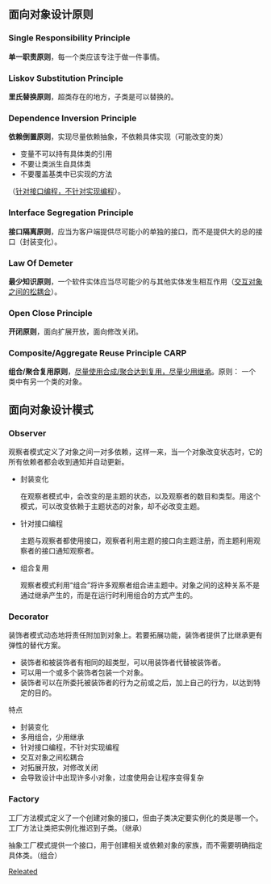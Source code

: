 ## 面向对象设计原则

### Single Responsibility Principle

**单一职责原则**，每一个类应该专注于做一件事情。

### Liskov Substitution Principle

**里氏替换原则**，超类存在的地方，子类是可以替换的。

### Dependence Inversion Principle

**依赖倒置原则**，实现尽量依赖抽象，不依赖具体实现（可能改变的类）

- 变量不可以持有具体类的引用
- 不要让类派生自具体类
- 不要覆盖基类中已实现的方法

（<u>针对接口编程，不针对实现编程</u>）。

### Interface Segregation Principle

**接口隔离原则**，应当为客户端提供尽可能小的单独的接口，而不是提供大的总的接口（封装变化）。

### Law Of Demeter

**最少知识原则**，一个软件实体应当尽可能少的与其他实体发生相互作用（<u>交互对象之间的松耦合</u>）。

### Open Close Principle

**开闭原则**，面向扩展开放，面向修改关闭。

### Composite/Aggregate Reuse Principle CARP

**组合/聚合复用原则**，<u>尽量使用合成/聚合达到复用，尽量少用继承</u>。原则： 一个类中有另一个类的对象。



## 面向对象设计模式

### Observer

观察者模式定义了对象之间一对多依赖，这样一来，当一个对象改变状态时，它的所有依赖者都会收到通知并自动更新。

- 封装变化

  在观察者模式中，会改变的是主题的状态，以及观察者的数目和类型。用这个模式，可以改变依赖于主题状态的对象，却不必改变主题。

- 针对接口编程

  主题与观察者都使用接口，观察者利用主题的接口向主题注册，而主题利用观察者的接口通知观察者。

- 组合复用

  观察者模式利用“组合”将许多观察者组合进主题中。对象之间的这种关系不是通过继承产生的，而是在运行时利用组合的方式产生的。

### Decorator

装饰者模式动态地将责任附加到对象上。若要拓展功能，装饰者提供了比继承更有弹性的替代方案。

- 装饰者和被装饰者有相同的超类型，可以用装饰者代替被装饰者。
- 可以用一个或多个装饰者包装一个对象。
- 装饰者可以在所委托被装饰者的行为之前或之后，加上自己的行为，以达到特定的目的。

特点

- 封装变化
- 多用组合，少用继承
- 针对接口编程，不针对实现编程
- 交互对象之间松耦合
- 对拓展开放，对修改关闭
- 会导致设计中出现许多小对象，过度使用会让程序变得复杂

### Factory

工厂方法模式定义了一个创建对象的接口，但由子类决定要实例化的类是哪一个。工厂方法让类把实例化推迟到子类。（继承）

抽象工厂模式提供一个接口，用于创建相关或依赖对象的家族，而不需要明确指定具体类。（组合）



[Releated](<https://github.com/shixy96/utilityRoom/tree/master/DesignPattern>)